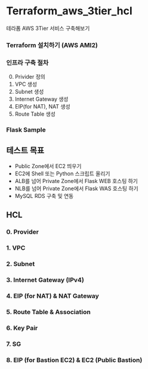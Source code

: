 # Terraform_aws_3tier_hcl
테라폼 AWS 3Tier 서비스 구축해보기

### Terraform 설치하기 (AWS AMI2)


### 인프라 구축 절차
0. Privider 정의
1. VPC 생성
2. Subnet 생성
3. Internet Gateway 생성
4. EIP(for NAT), NAT 생성
5. Route Table 생성

### Flask Sample

## 테스트 목표
- Public Zone에서 EC2 띄우기
- EC2에 Shell 또는 Python 스크립트 올리기
- ALB를 넘어 Private Zone에서 Flask WEB 호스팅 하기
- NLB를 넘어 Private Zone에서 Flask WAS 호스팅 하기
- MySQL RDS 구축 및 연동

## HCL
### 0. Provider
### 1. VPC
### 2. Subnet
### 3. Internet Gateway (IPv4)
### 4. EIP (for NAT) & NAT Gateway
### 5. Route Table & Association
### 6. Key Pair
### 7. SG
### 8. EIP (for Bastion EC2) & EC2 (Public Bastion)

